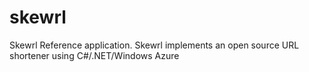 skewrl
======

Skewrl Reference application. Skewrl implements an open source URL shortener using C#/.NET/Windows Azure